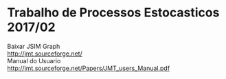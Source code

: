 # Trabalho de Processos Estocasticos 2017/02
Baixar JSIM Graph  
http://jmt.sourceforge.net/  
Manual do Usuario  
http://jmt.sourceforge.net/Papers/JMT_users_Manual.pdf  
